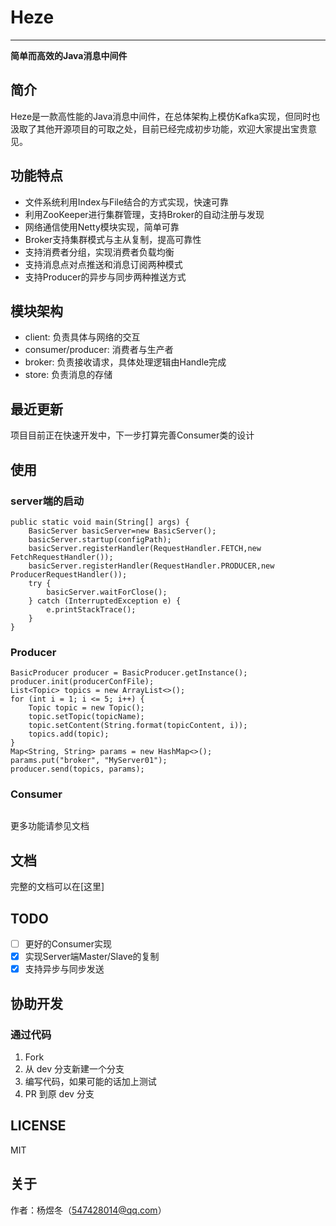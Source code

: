 # Heze
-----------------------
**简单而高效的Java消息中间件**

## 简介

Heze是一款高性能的Java消息中间件，在总体架构上模仿Kafka实现，但同时也汲取了其他开源项目的可取之处，目前已经完成初步功能，欢迎大家提出宝贵意见。

## 功能特点
- 文件系统利用Index与File结合的方式实现，快速可靠
- 利用ZooKeeper进行集群管理，支持Broker的自动注册与发现
- 网络通信使用Netty模块实现，简单可靠
- Broker支持集群模式与主从复制，提高可靠性
- 支持消费者分组，实现消费者负载均衡
- 支持消息点对点推送和消息订阅两种模式
- 支持Producer的异步与同步两种推送方式

## 模块架构
- client: 负责具体与网络的交互
- consumer/producer: 消费者与生产者
- broker: 负责接收请求，具体处理逻辑由Handle完成
- store: 负责消息的存储


## 最近更新

项目目前正在快速开发中，下一步打算完善Consumer类的设计


## 使用

### server端的启动
```text
public static void main(String[] args) {
    BasicServer basicServer=new BasicServer();
    basicServer.startup(configPath);
    basicServer.registerHandler(RequestHandler.FETCH,new        FetchRequestHandler());
    basicServer.registerHandler(RequestHandler.PRODUCER,new     ProducerRequestHandler());
    try {
        basicServer.waitForClose();
    } catch (InterruptedException e) {
        e.printStackTrace();
    }
}
```

### Producer
```text
BasicProducer producer = BasicProducer.getInstance();
producer.init(producerConfFile);
List<Topic> topics = new ArrayList<>();
for (int i = 1; i <= 5; i++) {
    Topic topic = new Topic();
    topic.setTopic(topicName);
    topic.setContent(String.format(topicContent, i));
    topics.add(topic);
}
Map<String, String> params = new HashMap<>();
params.put("broker", "MyServer01");
producer.send(topics, params);
```

### Consumer
``` text

```
更多功能请参见文档

## 文档

完整的文档可以在[这里]

## TODO

- [ ] 更好的Consumer实现
- [x] 实现Server端Master/Slave的复制
- [x] 支持异步与同步发送

## 协助开发

### 通过代码

1. Fork
2. 从 dev 分支新建一个分支
3. 编写代码，如果可能的话加上测试
4. PR 到原 dev 分支

## LICENSE
MIT

## 关于
作者：杨煜冬（547428014@qq.com）

